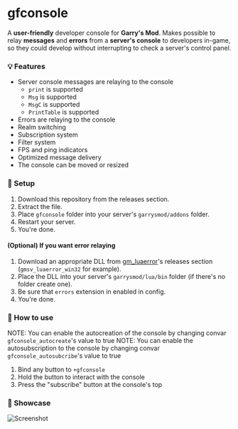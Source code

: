 # gfconsole

A **user-friendly** developer console for **Garry's Mod**. 
Makes possible to relay **messages** and **errors** from a **server's console** to developers in-game, so they could develop without interrupting to check a server's control panel.

### 💡 Features
- Server console messages are relaying to the console
  - `print` is supported
  - `Msg` is supported
  - `MsgC` is supported
  - `PrintTable` is supported
- Errors are relaying to the console
- Realm switching
- Subscription system
- Filter system
- FPS and ping indicators
- Optimized message delivery
- The console can be moved or resized

### 🔨 Setup
1. Download this repository from the releases section.
2. Extract the file.
3. Place `gfconsole` folder into your server's `garrysmod/addons` folder.
4. Restart your server.
5. You're done.

#### (Optional) If you want error relaying
1. Download an appropriate DLL from [gm_luaerror](https://github.com/danielga/gm_luaerror)'s releases section (`gmsv_luaerror_win32` for example).
2. Place the DLL into your server's `garrysmod/lua/bin` folder (if there's no folder create one).
3. Be sure that `errors` extension in enabled in config.
4. You're done.

### 🤔 How to use
NOTE: You can enable the autocreation of the console by changing convar `gfconsole_autocreate`'s value to true
NOTE: You can enable the autosubscription to the console by changing convar `gfconsole_autosubcribe`'s value to true

1. Bind any button to `+gfconsole`
2. Hold the button to interact with the console
3. Press the "subscribe" button at the console's top

### 👀 Showcase
![Screenshot](https://i.imgur.com/dBec2Br.png)
